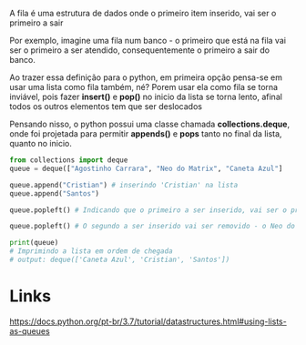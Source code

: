 A fila é uma estrutura de dados onde o primeiro item inserido, vai ser o primeiro a sair

Por exemplo, imagine uma fila num banco - o primeiro que está na fila vai ser o primeiro a ser atendido, consequentemente o primeiro a sair do banco.

Ao trazer essa definição para o python, em primeira opção pensa-se em usar uma lista como fila também, né? Porem usar ela como fila se torna inviável, pois fazer **insert()** e **pop()** no inicio da lista se torna lento, afinal todos os outros elementos tem que ser deslocados

Pensando nisso, o python possui uma classe chamada **collections.deque**, onde foi projetada para permitir **appends()** e **pops** tanto no final da lista, quanto no inicio.

```python
from collections import deque
queue = deque(["Agostinho Carrara", "Neo do Matrix", "Caneta Azul"]

queue.append("Cristian") # inserindo 'Cristian' na lista
queue.append("Santos")

queue.popleft() # Indicando que o primeiro a ser inserido, vai ser o primeiro a sair (ou seja, o Agostinho Carrara)

queue.popleft() # O segundo a ser inserido vai ser removido - o Neo do Matrix :/

print(queue) 
# Imprimindo a lista em ordem de chegada
# output: deque(['Caneta Azul', 'Cristian', 'Santos'])
```


# Links

https://docs.python.org/pt-br/3.7/tutorial/datastructures.html#using-lists-as-queues